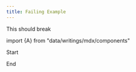 ```yaml
---
title: Failing Example
---
```


This should break

import {A} from "data/writings/mdx/components"

Start

<A />

End
